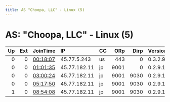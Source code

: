 ```yaml
---
title: AS "Choopa, LLC" - Linux (5)
---
```


# AS: "Choopa, LLC" - Linux (5)

|   Up |   Ext | JoinTime                                                                                   | IP           | CC   |   ORp |   Dirp | Version   | Contact                   | Nickname         |   eFamMembers |
|-----:|------:|:-------------------------------------------------------------------------------------------|:-------------|:-----|------:|-------:|:----------|:--------------------------|:-----------------|--------------:|
|    0 |     0 | [00:18:07](https://atlas.torproject.org/#details/5A245D65911E4BBC4327982645E87D79AB8DDCF8) | 45.77.5.243  | us   |   443 |      0 | 0.3.2.9   | why@protonmail.com        | EncryptAllThings |             1 |
|    0 |     0 | [01:01:35](https://atlas.torproject.org/#details/5BE31C299140C04F573E833B5A992F4A5508BF81) | 45.77.182.11 | jp   |  9001 |      0 | 0.2.9.14  | HP:siro.work GMail:siro   | SiroQRelay       |             1 |
|    0 |     0 | [03:00:24](https://atlas.torproject.org/#details/A688363A374B50D9068CC0F5B8FBE139DBC0FF08) | 45.77.182.11 | jp   |  9001 |   9030 | 0.2.9.14  | HP:siro.work GMail:siro   | SiroQTorRelay    |             1 |
|    0 |     0 | [05:17:50](https://atlas.torproject.org/#details/43491366F86E05A84003E5B251B1409F17A5DE1D) | 45.77.182.11 | jp   |  9001 |   9030 | 0.2.9.14  | HP:siro.work GMail:siro   | SiroQTorRelay    |             1 |
|    1 |     0 | [08:54:08](https://atlas.torproject.org/#details/0A6754AD928462DFEC5446C4E47DF979A47224A7) | 45.77.182.11 | jp   |  9001 |   9030 | 0.2.9.14  | BTC:17drtBTb4fJVnyT4TiHbp | SiroQRelay       |             1 |
